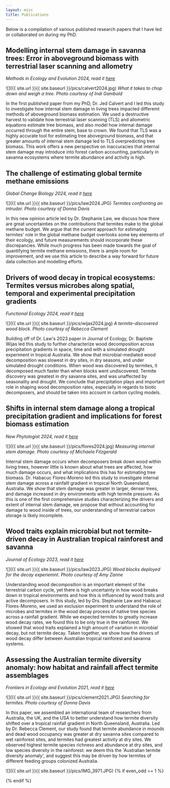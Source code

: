 ```yaml
---
layout: misc
title: Publications
---
```

Below is a compilation of various published research papers that I have led or collaborated on during my PhD. 

## Modelling internal stem damage in savanna trees: Error in aboveground biomass with terrestrial laser scanning and allometry
*Methods in Ecology and Evolution 2024, read it [here](https://doi.org/10.1111/2041-210X.14375)*

![]({{ site.url }}{{ site.baseurl }}/pics/calvert2024.jpg)
*What it takes to chop down and weigh a tree. Photo courtesy of Indi Gambold*

In the first published paper from my PhD, Dr. Jed Calvert and I led this study to investigate how internal stem damage in living trees impacted differemt methods of aboveground biomass estimation. We used a destructive harvest to validate how terrestrial laser scanning (TLS) and allometric equations estimate tree biomass, and also model how internal damage occurred through the entire stem, base to crown. We found that TLS was a highly accurate tool for estimating tree aboveground biomass, and that greater amounts of internal stem damage led to TLS overpredicting tree biomass. This work offers a new perspective on inaccuracies that internal stem damage may introduce into forest carbon accounting, particularly in savanna ecosystems where termite abundance and activity is high. 

## The challenge of estimating global termite methane emissions
*Global Change Biology 2024, read it [here](https://doi.org/10.1111/gcb.17390)*

![]({{ site.url }}{{ site.baseurl }}/pics/law2024.JPG)
*Termites confronting an intruder. Photo courtesy of Donna Davis*

In this new opinion article led by Dr. Stephanie Law, we discuss how there are great uncertainties on the contributions that termites make to the global methane budget. We argue that the current approach for estimating termites' role in the global methane budget overlooks some key elements of their ecology, and future measurements should incorporate these discrepancies. While much progress has been made towards the goal of quantifying termite methane emissions, there is ample room for improvement, and we use this article to describe a way forward for future data collection and modelling efforts.

## Drivers of wood decay in tropical ecosystems: Termites versus microbes along spatial, temporal and experimental precipitation gradients
*Functional Ecology 2024, read it [here](https://doi.org/10.1111/1365-2435.14494)*

![]({{ site.url }}{{ site.baseurl }}/pics/wijas2024.jpg)
*A termite-discovered wood block. Photo courtesy of Rebecca Clement*

Building off of Dr. Law's 2023 paper in Journal of Ecology, Dr. Baptiste Wijas led this study to further characterize wood decomposition across precipitation gradients in space, time and with a simulated drought experiment in tropical Australia. We show that microbial-mediated wood decomposition was slowest in dry sites, in dry seasons, and under simulated drought conditions. When wood was discovered by termites, it decomposed much faster than when blocks went undiscovered. Termite discovery was greatest in dry savanna sites, and was unaffected by seasonality and drought. We conclude that precipitation plays and important role in shaping wood decomposition rates, especially in regards to biotic decomposers, and should be taken into account in carbon cycling models.

## Shifts in internal stem damage along a tropical precipitation gradient and implications for forest biomass estimation
*New Phytologist 2024, read it [here](https://doi.org/10.1111/nph.19417)*

![]({{ site.url }}{{ site.baseurl }}/pics/flores2024.jpg)
*Measuring internal stem damage. Photo courtesy of Michaela Fitzgerald*

Internal stem damage occurs when decomposers break down wood within living trees, however little is known about what trees are affected, how much damage occurs, and what implications this has for estimating tree biomass. Dr. Habacuc Flores-Moreno led this study to investigate internal stem damage across a rainfalll gradient in tropical North Queensland, Australia. We show that stem damage was greater in larger, denser trees, and damage increased in dry environments with high termite pressure. As this is one of the first comprehensive studies characterizing the drivers and extent of internal stem damage, we propose that without accounting for damage to wood inside of trees, our understanding of terrestrial carbon storage is likely incomplete. 

## Wood traits explain microbial but not termite‐driven decay in Australian tropical rainforest and savanna
*Journal of Ecology 2023, read it [here](https://doi.org/10.1111/1365-2745.14090)*

![]({{ site.url }}{{ site.baseurl }}/pics/law2023.JPG)
*Wood blocks deployed for the decay experiemnt. Photo courtesy of Amy Zanne*

Understanding wood decomposition is an important element of the terrestrial carbon cycle, yet there is high uncertainty in how wood breaks down in tropical environments and how this is influenced by wood traits and active decomposers. In this study, led by Drs. Stephanie Law and Habacuc Flores-Moreno, we used an exclusion experiment to understand the role of microbes and termites in the wood decay process of native tree species across a rainfall gradient. While we expected termites to greatly increase wood decay rates, we found this to be only true in the rainforest. We showed that wood traits explained a high amount of variation in microbial decay, but not termite decay. Taken together, we show how the drivers of wood decay differ between Australian tropical rainforest and savanna systems.

## Assessing the Australian termite diversity anomaly: how habitat and rainfall affect termite assemblages
*Frontiers in Ecology and Evolution 2021, read it [here](https://doi.org/10.3389/fevo.2021.657444)*

![]({{ site.url }}{{ site.baseurl }}/pics/clement2021.JPG)
*Searching for termites. Photo courtesy of Donna Davis*

In this paper, we assembled an international team of researchers from Australia, the UK, and the USA to better understand how termite diversity shifted over a tropical rainfall gradient in North Queensland, Australia. Led by Dr. Rebecca Clement, our study found that termite abundance in mounds and dead wood occupancy was greater at dry savanna sites compared to wet rainforest sites, and termites had greatest activity at dry sites. We observed highest termite species richness and abundance at dry sites, and low species diversity in the rainforest: we deem this the 'Australian termite diversity anomaly', and suggest this may be driven by how termites of different feeding groups colonized Australia. 

![]({{ site.url }}{{ site.baseurl }}/pics/IMG_3971.JPG)
{% if even_odd == 1 %}
</div>
{% endif %}
